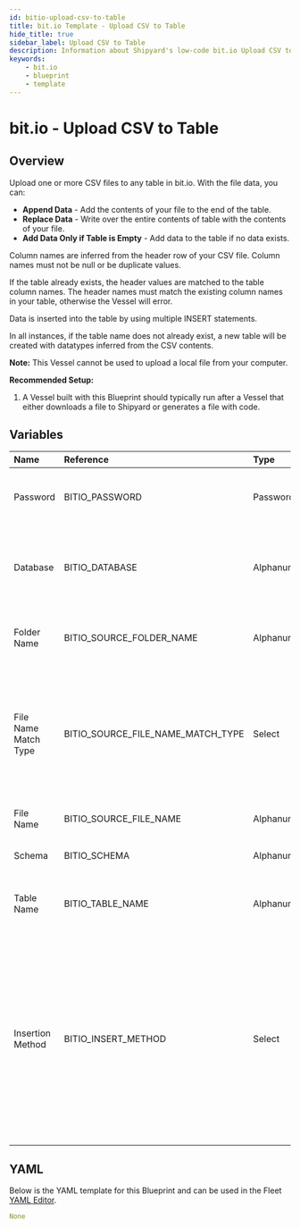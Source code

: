 ```yaml
---
id: bitio-upload-csv-to-table
title: bit.io Template - Upload CSV to Table
hide_title: true
sidebar_label: Upload CSV to Table
description: Information about Shipyard's low-code bit.io Upload CSV to Table blueprint. Upload a CSV file to any table in bit.io. 
keywords:
    - bit.io
    - blueprint
    - template
---
```


# bit.io - Upload CSV to Table

## Overview
Upload one or more CSV files to any table in bit.io. With the file data, you can:
- **Append Data** - Add the contents of your file to the end of the table.
- **Replace Data** - Write over the entire contents of table with the contents of your file.
- **Add Data Only if Table is Empty** - Add data to the table if no data exists.

Column names are inferred from the header row of your CSV file. Column names must not be null or be duplicate values.

If the table already exists, the header values are matched to the table column names. The header names must match the existing column names in your table, otherwise the Vessel will error.

Data is inserted into the table by using multiple INSERT statements.

In all instances, if the table name does not already exist, a new table will be created with datatypes inferred from the CSV contents.

**Note:** This Vessel cannot be used to upload a local file from your computer.

**Recommended Setup:**

1. A Vessel built with this Blueprint should typically run after a Vessel that either downloads a file to Shipyard or generates a file with code. 



## Variables

| Name | Reference | Type | Required | Default | Options | Description |
|:-----|:----------|:-----|:---------|:--------|:--------|:------------|
| Password | BITIO_PASSWORD  | Password |:white_check_mark: | - | - | Password associated to your bit.io account. For more information, see the Authorization documentation. |
| Database | BITIO_DATABASE  | Alphanumeric |:white_check_mark: | - | - | Name of the database to connect to. This is the same as your current repository name, which has the structure user_name/repo_name. |
| Folder Name | BITIO_SOURCE_FOLDER_NAME  | Alphanumeric |:heavy_minus_sign: | - | - | Folder where the file to upload can be found. If left blank, will search in the current working directory. |
| File Name Match Type | BITIO_SOURCE_FILE_NAME_MATCH_TYPE  | Select |:white_check_mark: | exact_match | Exact Match: `exact_match`<br></br><br></br>Regex Match: `regex_match`<br></br><br></br> | Determines if the text in "File Name" will match exactly to a single file, or use regex to match to multiple files. |
| File Name | BITIO_SOURCE_FILE_NAME  | Alphanumeric |:white_check_mark: | - | - | The file name that contains the data you want uploaded. |
| Schema | BITIO_SCHEMA  | Alphanumeric |:heavy_minus_sign: | - | - | Schema where the table you're creating or uploading to exists. |
| Table Name | BITIO_TABLE_NAME  | Alphanumeric |:white_check_mark: | - | - | Name of the table where you want data inserted. If the table doesn't already exist, it will be created. |
| Insertion Method | BITIO_INSERT_METHOD  | Select |:white_check_mark: | append | Append Data: `append`<br></br><br></br>Replace Data: `replace`<br></br><br></br>Add Data Only if Table is Empty: `fail`<br></br><br></br> | Determines how the data in your file will be added into the target table. |

## YAML
Below is the YAML template for this Blueprint and can be used in the Fleet [YAML Editor](../../reference/fleets/yaml-editor.md).
```yaml
None
```
